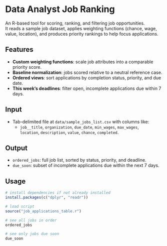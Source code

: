 # Data Analyst Job Ranking

An R-based tool for scoring, ranking, and filtering job opportunities.  
It reads a sample job dataset, applies weighting functions (chance, wage, value, location), and produces priority rankings to help focus applications.

## Features
- **Custom weighting functions**: scale job attributes into a comparable priority score.
- **Baseline normalization**: jobs scored relative to a neutral reference case.
- **Ordered views**: sort applications by completion status, priority, and due date.
- **This week’s deadlines**: filter open, incomplete applications due within 7 days.

## Input
- Tab-delimited file at `data/sample_jobs_list.csv` with columns like:
  - `job__title`, `organization`, `due_date`, `min_wages`, `max_wages`,  
    `location`, `description`, `value`, `chance`, `completed`.

## Output
- `ordered_jobs`: full job list, sorted by status, priority, and deadline.  
- `due_soon`: subset of incomplete applications due within the next 7 days.

## Usage
```r
# install dependencies if not already installed
install.packages(c("dplyr", "readr"))

# load script
source("job_applications_table.r")

# see all jobs in order
ordered_jobs

# see only jobs due soon
due_soon
```